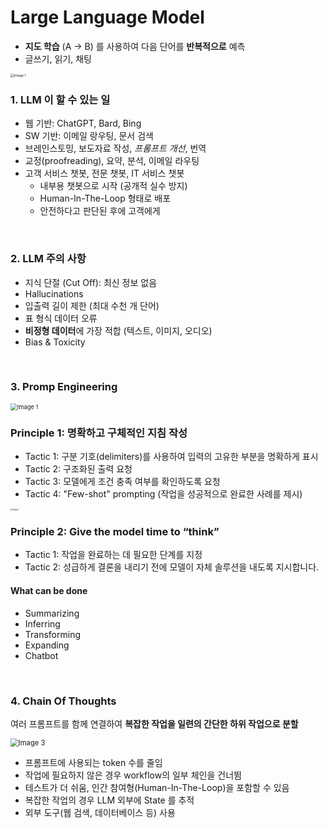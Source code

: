 # Large Language Model

- **지도 학습** (A -> B) 를 사용하여 다음 단어를 **반복적으로** 예측
- 글쓰기, 읽기, 채팅

<img src="https://assets-global.website-files.com/65d8ee5f025f02594c614c17/66018d221b73a4678f583607_1.webp" alt="Image 1" style="zoom: 37%;" />



<br/>

### 1. LLM 이 할 수 있는 일

- 웹 기반: ChatGPT, Bard, Bing
- SW 기반: 이메일 랑우팅, 문서 검색
- 브레인스토밍, 보도자료 작성, *프롬프트 개선*, 번역
- 교정(proofreading), 요약, 분석, 이메일 라우팅
- 고객 서비스 챗봇, 전문 챗봇, IT 서비스 챗봇
  - 내부용 챗봇으로 시작 (공개적 실수 방지)
  - Human-In-The-Loop 형태로 배포
  - 안전하다고 판단된 후에 고객에게

<br/>

### 2. LLM 주의 사항

- 지식 단절 (Cut Off): 최신 정보 없음
- Hallucinations
- 입출력 길이 제한 (최대 수천 개 단어)
- 표 형식 데이터 오류
- **비정형 데이터**에 가장 적합 (텍스트, 이미지, 오디오)
- Bias & Toxicity



<br/>

### 3. Promp Engineering



<img src="https://github.com/silverpoodle/typora-images/blob/main/prompt1.png?raw=true" alt="Image 1" style="zoom: 67%;" />



### **Principle 1: 명확하고 구체적인 지침 작성**

- Tactic 1: 구분 기호(delimiters)를 사용하여 입력의 고유한 부분을 명확하게 표시
- Tactic 2: 구조화된 출력 요청
- Tactic 3: 모델에게 조건 충족 여부를 확인하도록 요청
- Tactic 4: "Few-shot" prompting (작업을 성공적으로 완료한 사례를 제시)

<img src="https://github.com/silverpoodle/typora-images/blob/main/prompt2.jpg?raw=true" alt="Image 1" style="zoom: 20%;" />

### Principle 2: Give the model time to “think”

- Tactic 1: 작업을 완료하는 데 필요한 단계를 지정
- Tactic 2: 성급하게 결론을 내리기 전에 모델이 자체 솔루션을 내도록 지시합니다.



#### What can be done

- Summarizing
- Inferring
- Transforming
- Expanding
- Chatbot



<br/>

### 4. Chain Of Thoughts

여러 프롬프트를 함께 연결하여 **복잡한 작업을 일련의 간단한 하위 작업으로 분할**

<img src="https://github.com/silverpoodle/typora-images/blob/main/prompt3.png?raw=true" alt="Image 3" style="zoom: 80%;" />

- 프롬프트에 사용되는 token 수를 줄임
- 작업에 필요하지 않은 경우 workflow의 일부 체인을 건너뜀
- 테스트가 더 쉬움, 인간 참여형(Human-In-The-Loop)을 포함할 수 있음
- 복잡한 작업의 경우 LLM 외부에 State 를 추적
- 외부 도구(웹 검색, 데이터베이스 등) 사용